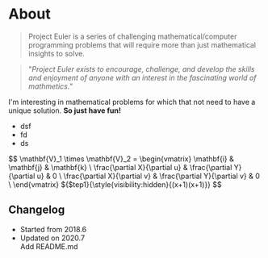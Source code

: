 About 
==================
>Project Euler is a series of challenging mathematical/computer   
programming problems that will require more than just mathematical
insights to solve.   

>"_Project Euler exists to encourage, challenge, and develop the skills 
and enjoyment of anyone with an interest in the fascinating world of mathmetics._"

I'm interesting in mathematical problems for which that not
need to have a unique solution. **So just have fun!**

* dsf
* fd
* ds

$$
\mathbf{V}_1 \times \mathbf{V}_2 =  \begin{vmatrix} 
\mathbf{i} & \mathbf{j} & \mathbf{k} \\
\frac{\partial X}{\partial u} &  \frac{\partial Y}{\partial u} & 0 \\
\frac{\partial X}{\partial v} &  \frac{\partial Y}{\partial v} & 0 \\
\end{vmatrix}
${$tep1}{\style{visibility:hidden}{(x+1)(x+1)}}
$$


Changelog
-----------------
* Started from 2018.6  
* Updated on 2020.7  
    Add README.md
